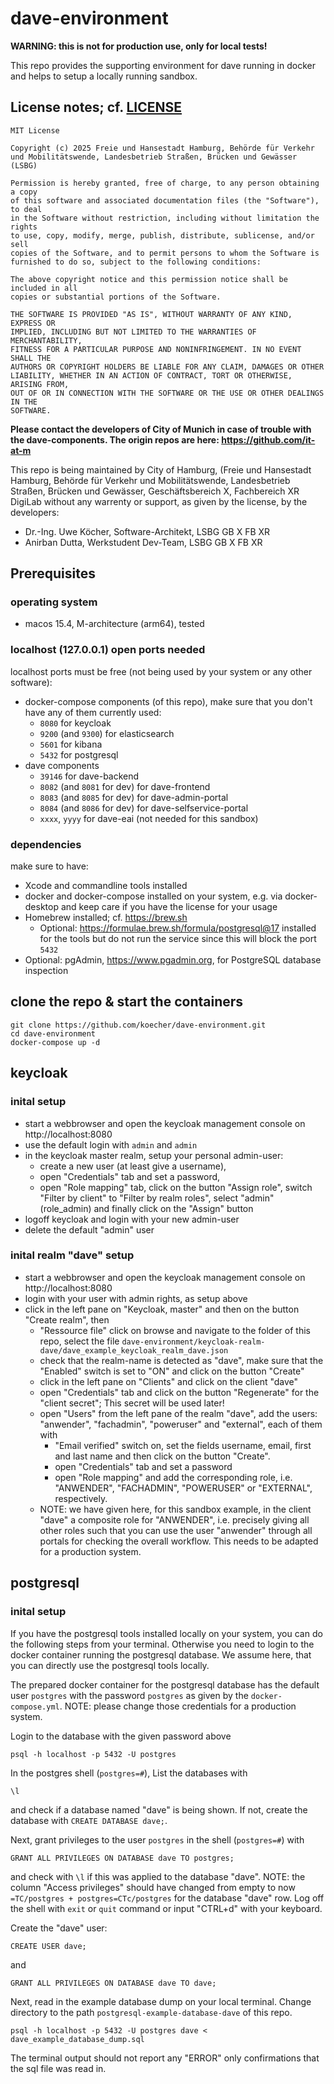 # dave-environment

**WARNING: this is not for production use, only for local tests!**

This repo provides the supporting environment for dave running in docker and helps to setup a locally running sandbox.

## License notes; cf. [LICENSE](https://github.com/koecher/dave-environment/blob/main/LICENSE)

```
MIT License

Copyright (c) 2025 Freie und Hansestadt Hamburg, Behörde für Verkehr und Mobilitätswende, Landesbetrieb Straßen, Brücken und Gewässer (LSBG)

Permission is hereby granted, free of charge, to any person obtaining a copy
of this software and associated documentation files (the "Software"), to deal
in the Software without restriction, including without limitation the rights
to use, copy, modify, merge, publish, distribute, sublicense, and/or sell
copies of the Software, and to permit persons to whom the Software is
furnished to do so, subject to the following conditions:

The above copyright notice and this permission notice shall be included in all
copies or substantial portions of the Software.

THE SOFTWARE IS PROVIDED "AS IS", WITHOUT WARRANTY OF ANY KIND, EXPRESS OR
IMPLIED, INCLUDING BUT NOT LIMITED TO THE WARRANTIES OF MERCHANTABILITY,
FITNESS FOR A PARTICULAR PURPOSE AND NONINFRINGEMENT. IN NO EVENT SHALL THE
AUTHORS OR COPYRIGHT HOLDERS BE LIABLE FOR ANY CLAIM, DAMAGES OR OTHER
LIABILITY, WHETHER IN AN ACTION OF CONTRACT, TORT OR OTHERWISE, ARISING FROM,
OUT OF OR IN CONNECTION WITH THE SOFTWARE OR THE USE OR OTHER DEALINGS IN THE
SOFTWARE.
``` 

**Please contact the developers of City of Munich in case of trouble with the dave-components. The origin repos are here: https://github.com/it-at-m**

This repo is being maintained by City of Hamburg, (Freie und Hansestadt Hamburg, Behörde für Verkehr und Mobilitätswende, Landesbetrieb Straßen, Brücken und Gewässer, Geschäftsbereich X, Fachbereich XR DigiLab without any warrenty or support, as given by the license, by the developers:

* Dr.-Ing. Uwe Köcher, Software-Architekt, LSBG GB X FB XR
* Anirban Dutta, Werkstudent Dev-Team, LSBG GB X FB XR

## Prerequisites

### operating system

* macos 15.4, M-architecture (arm64), tested

### localhost (127.0.0.1) open ports needed

localhost ports must be free (not being used by your system or any other software):

* docker-compose components (of this repo), make sure that you don't have any of them currently used:
  * `8080` for keycloak
  * `9200` (and `9300`) for elasticsearch
  * `5601` for kibana
  * `5432` for postgresql
* dave components
  * `39146` for dave-backend
  * `8082` (and `8081` for dev) for dave-frontend
  * `8083` (and `8085` for dev) for dave-admin-portal
  * `8084` (and `8086` for dev) for dave-selfservice-portal
  * `xxxx`, `yyyy` for dave-eai (not needed for this sandbox) 
 
### dependencies

make sure to have:

* Xcode and commandline tools installed
* docker and docker-compose installed on your system, e.g. via docker-desktop and keep care if you have the license for your usage
* Homebrew installed; cf. https://brew.sh
  * Optional: https://formulae.brew.sh/formula/postgresql@17 installed for the tools but do not run the service since this will block the port `5432`
* Optional: pgAdmin, https://www.pgadmin.org, for PostgreSQL database inspection

## clone the repo & start the containers

```
git clone https://github.com/koecher/dave-environment.git
cd dave-environment
docker-compose up -d
```

## keycloak

### inital setup

* start a webbrowser and open the keycloak management console on http://localhost:8080
* use the default login with `admin` and `admin`
* in the keycloak master realm, setup your personal admin-user:
  * create a new user (at least give a username),
  * open "Credentials" tab and set a password,
  * open "Role mapping" tab, click on the button "Assign role", switch "Filter by client" to "Filter by realm roles", select "admin" (role_admin) and finally click on the "Assign" button
* logoff keycloak and login with your new admin-user
* delete the default "admin" user

### inital realm "dave" setup

* start a webbrowser and open the keycloak management console on http://localhost:8080
* login with your user with admin rights, as setup above
* click in the left pane on "Keycloak, master" and then on the button "Create realm", then
  * "Ressource file" click on browse and navigate to the folder of this repo, select the file `dave-environment/keycloak-realm-dave/dave_example_keycloak_realm_dave.json`
  * check that the realm-name is detected as "dave", make sure that the "Enabled" switch is set to "ON" and click on the button "Create"
  * click in the left pane on "Clients" and click on the client "dave"
  * open "Credentials" tab and click on the button "Regenerate" for the "client secret"; This secret will be used later!
  * open "Users" from the left pane of the realm "dave", add the users: "anwender", "fachadmin", "poweruser" and "external", each of them with
    * "Email verified" switch on, set the fields username, email, first and last name and then click on the button "Create".
    * open "Credentials" tab and set a password
    * open "Role mapping" and add the corresponding role, i.e. "ANWENDER", "FACHADMIN", "POWERUSER" or "EXTERNAL", respectively.
  * NOTE: we have given here, for this sandbox example, in the client "dave" a composite role for "ANWENDER", i.e. precisely giving all other roles such that you can use the user "anwender" through all portals for checking the overall workflow. This needs to be adapted for a production system.

## postgresql

### inital setup

If you have the postgresql tools installed locally on your system, you can do the following steps from your terminal. Otherwise you need to login to the docker container running the postgresql database. We assume here, that you can directly use the postgresql tools locally.

The prepared docker container for the postgresql database has the default user `postgres` with the password `postgres` as given by the `docker-compose.yml`. NOTE: please change those credentials for a production system.

Login to the database with the given password above

```
psql -h localhost -p 5432 -U postgres
```

In the postgres shell (`postgres=#`), List the databases with

```
\l
```

and check if a database named "dave" is being shown. If not, create the database with `CREATE DATABASE dave;`.

Next, grant privileges to the user `postgres` in the shell (`postgres=#`) with

```
GRANT ALL PRIVILEGES ON DATABASE dave TO postgres;
```

and check with `\l` if this was applied to the database "dave". NOTE: the column "Access privileges" should have changed from empty to now `=TC/postgres + postgres=CTc/postgres` for the database "dave" row. Log off the shell with `exit` or `quit` command or input "CTRL+d" with your keyboard.

Create the "dave" user:

```
CREATE USER dave;
```

and

```
GRANT ALL PRIVILEGES ON DATABASE dave TO dave;
```

Next, read in the example database dump on your local terminal. Change directory to the path `postgresql-example-database-dave` of this repo.

```
psql -h localhost -p 5432 -U postgres dave < dave_example_database_dump.sql
```

The terminal output should not report any "ERROR" only confirmations that the sql file was read in.
